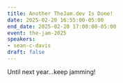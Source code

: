 ```yaml
---
title: Another TheJam.dev Is Done!
date: 2025-02-20 16:55:00-05:00
end_date: 2025-02-20 17:00:00-05:00
event: the-jam-2025
speakers:
- sean-c-davis
draft: false
---
```


Until next year...keep jamming!
